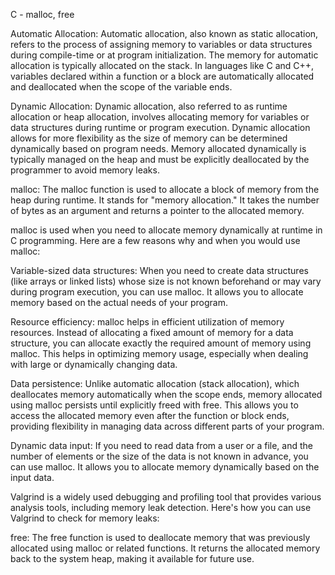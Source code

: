 
C - malloc, free

Automatic Allocation:
Automatic allocation, also known as static allocation, refers to the process of assigning memory
 to variables or data structures during compile-time or at program initialization. The memory 
for automatic allocation is typically allocated on the stack.
 In languages like C and C++, variables declared within a function or a block are automatically
allocated and deallocated when the scope of the variable ends. 



Dynamic Allocation:
Dynamic allocation, also referred to as runtime allocation or heap allocation, involves allocating 
memory for variables or data structures during runtime or program execution. Dynamic allocation allows
for more flexibility as the size of memory can be determined dynamically based on program needs.
 Memory allocated dynamically is typically managed on the heap and must be explicitly deallocated
 by the programmer to avoid memory leaks.


malloc:
The malloc function is used to allocate a block of memory from the heap during runtime. It stands for 
"memory allocation." It takes the number of bytes as an argument and returns a pointer to the allocated memory.


malloc is used when you need to allocate memory dynamically at runtime in C programming. 
Here are a few reasons why and when you would use malloc:

Variable-sized data structures: When you need to create data structures (like arrays or linked lists)
 whose size is not known beforehand or may vary 
during program execution, you can use malloc. It allows you to allocate memory based on the actual 
needs of your program.

Resource efficiency: malloc helps in efficient utilization of memory resources. 
Instead of allocating a fixed amount of memory for a data structure, you can allocate 
exactly the required amount of memory using malloc. This helps in optimizing memory usage, 
especially when dealing with large or dynamically changing data.

Data persistence: Unlike automatic allocation (stack allocation), which deallocates memory 
automatically when the scope ends, memory allocated using malloc persists until explicitly 
freed with free. This allows you to access the allocated memory even after the function or 
block ends, providing flexibility in managing data across different parts of your program.

Dynamic data input: If you need to read data from a user or a file, and the number of elements 
or the size of the data is not known in advance, you can use malloc. It allows you to allocate 
memory dynamically based on the input data.



Valgrind is a widely used debugging and profiling tool that provides various analysis tools, including memory leak detection. 
Here's how you can use Valgrind to check for memory leaks:

free:
The free function is used to deallocate memory that was previously allocated using malloc or related functions. 
It returns the allocated memory back to the system heap, making it available for future use.
